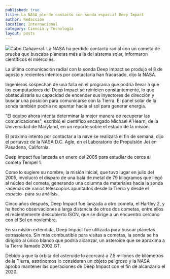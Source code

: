 ```yaml
---
published: true
title: La NASA pierde contacto con sonda espacial Deep Impact
author: Redacción
location: Internacional
category: Ciencia y Tecnología
layout: posts
---
```


![](http://i.imgur.com/B0edobDm.jpg)Cabo Cañaveral. La NASA ha perdido contacto radial con un cometa de prueba que buscaba planetas más allá del sistema solar, informaron científicos el miércoles.

La última comunicación radial con la sonda Deep Impact se produjo el 8 de agosto y recientes intentos por contactarla han fracasado, dijo la NASA.

Ingenieros sospechan de una falla en el programa que podría llevar a que los computadores del Deep Impact se reinicien constantemente, lo que obstaculizaría su capacidad de encender sus inyectores de dirección y buscar una posición para comunicarse con la Tierra. El panel solar de la sonda también podría no apuntar hacia el sol para generar energía.

"El equipo ahora intenta determinar la mejor manera de recuperar las comunicaciones", escribió el científico encargado Michael A'Hearn, de la Universidad de Maryland, en un reporte sobre el estado de la misión.

El próximo intento por contactar a la nave se realizará el fin de semana, dijo el portavoz de la NASA D.C. Agle, en el Laboratorio de Propulsión Jet en Pasadena, California.

Deep Impact fue lanzada en enero del 2005 para estudiar de cerca al cometa Tempel 1.

Como lo sugiere su nombre, la misión inicial, que tuvo lugar en julio del 2005, involucró el disparo de una bala de metal de 79 kilogramos que llegó al núcleo del cometa, generando una columna de materiales hacia la sonda -además de varios telescopios apuntados desde la Tierra y desde el espacio- para su análisis.

Cinco años después, Deep Impact fue lanzada a otro cometa, el Hartley 2, y ha hecho observaciones a larga distancia de otros dos cometas, entre ellos el recientemente descubierto ISON, que se dirige a un encuentro cercano con el Sol en noviembre.

En su misión extendida, Deep Impact fue utilizada para buscar planetas extrasolares. Sin más combustible para visitas a cometas, la sonda se ha dirigido al único blanco que podría alcanzar, un asteroide que se aproxima a la Tierra llamado 2002 GT.

Debido a que la órbita del asteroide lo acercará a 7,5 millones de kilómetros de la Tierra, astrónomos lo consideran un objeto peligroso y la NASA aprobó mantener las operaciones de Deep Impact con el fin de alcanzarlo el 2020.
